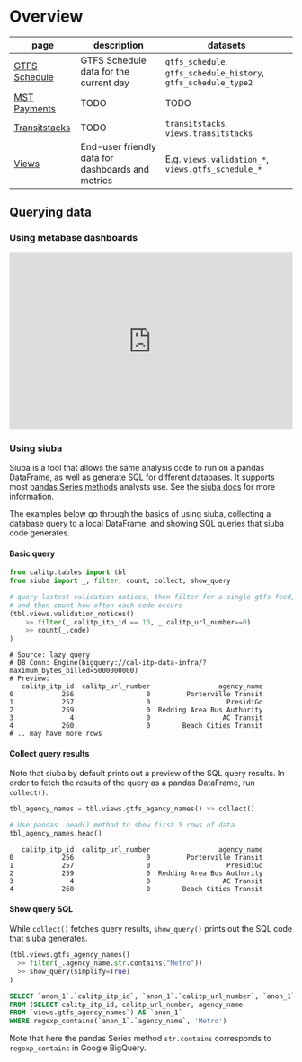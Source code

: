 # Overview

| page | description | datasets |
| ---- | ----------- | -------- |
| [GTFS Schedule](../gtfs_schedule/) | GTFS Schedule data for the current day | `gtfs_schedule`, `gtfs_schedule_history`, `gtfs_schedule_type2` |
| [MST Payments](../mst_payments/) | TODO | TODO |
| [Transitstacks](../transitstacks/) | TODO | `transitstacks`, `views.transitstacks` |
| [Views](../views/) | End-user friendly data for dashboards and metrics | E.g. `views.validation_*`, `views.gtfs_schedule_*` |

## Querying data

### Using metabase dashboards

<div style="position: relative; padding-bottom: 62.5%; height: 0;"><iframe src="https://www.loom.com/embed/1dc0c085b12b4848a52523ef34397f71" frameborder="0" webkitallowfullscreen mozallowfullscreen allowfullscreen style="position: absolute; top: 0; left: 0; width: 100%; height: 100%;"></iframe></div>

### Using siuba

Siuba is a tool that allows the same analysis code to run on a pandas DataFrame,
as well as generate SQL for different databases.
It supports most [pandas Series methods](https://pandas.pydata.org/pandas-docs/stable/reference/series.html) analysts use.
See the [siuba docs](siuba.readthedocs.io) for more information.

The examples below go through the basics of using siuba, collecting a database query to a local DataFrame,
and showing SQL queries that siuba code generates.

#### Basic query

```python
from calitp.tables import tbl
from siuba import _, filter, count, collect, show_query

# query lastest validation notices, then filter for a single gtfs feed,
# and then count how often each code occurs
(tbl.views.validation_notices()
    >> filter(_.calitp_itp_id == 10, _.calitp_url_number==0)
    >> count(_.code)
)
```

<!-- CODE OUTPUT -->
```pycon
# Source: lazy query
# DB Conn: Engine(bigquery://cal-itp-data-infra/?maximum_bytes_billed=5000000000)
# Preview:
   calitp_itp_id  calitp_url_number                 agency_name
0            256                  0         Porterville Transit
1            257                  0                   PresidiGo
2            259                  0  Redding Area Bus Authority
3              4                  0                  AC Transit
4            260                  0        Beach Cities Transit
# .. may have more rows
```
<!-- END CODE OUTPUT -->

#### Collect query results

Note that siuba by default prints out a preview of the SQL query results.
In order to fetch the results of the query as a pandas DataFrame, run `collect()`.

```python
tbl_agency_names = tbl.views.gtfs_agency_names() >> collect()

# Use pandas .head() method to show first 5 rows of data
tbl_agency_names.head()
```

<!-- CODE OUTPUT -->
```pycon
   calitp_itp_id  calitp_url_number                 agency_name
0            256                  0         Porterville Transit
1            257                  0                   PresidiGo
2            259                  0  Redding Area Bus Authority
3              4                  0                  AC Transit
4            260                  0        Beach Cities Transit
```

#### Show query SQL

While `collect()` fetches query results, `show_query()` prints out the
SQL code that siuba generates.

```python
(tbl.views.gtfs_agency_names()
  >> filter(_.agency_name.str.contains("Metro"))
  >> show_query(simplify=True)
)

```

<!-- CODE OUTPUT -->
```SQL
SELECT `anon_1`.`calitp_itp_id`, `anon_1`.`calitp_url_number`, `anon_1`.`agency_name`
FROM (SELECT calitp_itp_id, calitp_url_number, agency_name
FROM `views.gtfs_agency_names`) AS `anon_1`
WHERE regexp_contains(`anon_1`.`agency_name`, 'Metro')
```

Note that here the pandas Series method `str.contains` corresponds to `regexp_contains` in Google BigQuery.
